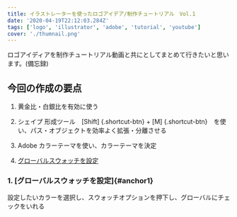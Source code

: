 ```yaml
---
title: イラストレーターを使ったロゴアイデア/制作チュートリアル　Vol.1
date: '2020-04-19T22:12:03.284Z'
tags: ['logo', 'illustrator', 'adobe', 'tutorial', 'youtube']
cover: './thumnail.png'
---
```


ロゴアイディアを制作チュートリアル動画と共にとしてまとめて行きたいと思います。(備忘録)

<!-- ## 作業工程動画

<iframe width="560" height="315" src="https://www.youtube.com/embed/KFBrOxuBII8" frameborder="0" allow="accelerometer; autoplay; encrypted-media; gyroscope; picture-in-picture" allowfullscreen></iframe> -->

## 今回の作成の要点

1. 黄金比・白銀比を有効に使う

1. シェイプ 形成ツール　[Shift] {.shortcut-btn} + [M] {.shortcut-btn}　を使い、パス・オブジェクトを効率よく拡張・分離させる

1. Adobe カラーテーマを使い、カラーテーマを決定

1. [グローバルスウォッチを設定](#anchor1)

### 1. [グローバルスウォッチを設定]{#anchor1}

設定したいカラーを選択し、スウォッチオプションを押下し、グローバルにチェックをいれる
